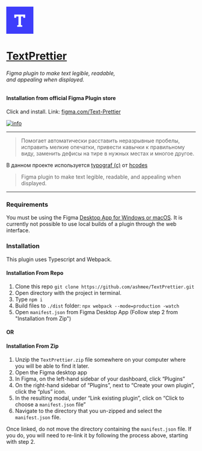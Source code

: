 <a href="https://www.figma.com/community/plugin/783077214649465682/Text-Prettier" rel="noopener" target="_blank">
  <p><img src="./assets/logo.png" alt="Logo" width="72" height="72" /></p>
</a>
<a href="https://www.figma.com/community/plugin/783077214649465682/Text-Prettier" rel="noopener" target="_blank">
  <h1>TextPrettier</h1>
</a>
<h6>
  Figma plugin to make text legible, readable,<br />
  and appealing when displayed.
</h6>

#### Installation from official Figma Plugin store

Click and install. Link:
[figma.com/Text-Prettier](https://www.figma.com/community/plugin/783077214649465682/Text-Prettier)

<p>
  <a href="https://www.figma.com/community/plugin/783077214649465682/Text-Prettier" rel="noopener" target="_blank">
    <img src="https://www.figma.com/c/plugin/783077214649465682/thumbnail"  alt="info" width=870 height=430>
  </a>
</p>
  
***

> Помогает автоматически расставить неразрывные пробелы, исправить мелкие опечатки, привести кавычки к правильному виду, заменить дефисы на тире в нужных местах и многое другое.

В данном проекте используется [typograf (c)](https://github.com/typograf/typograf) от [hcodes](https://github.com/hcodes)

> Figma plugin to make text legible, readable, and appealing when displayed.

---

### Requirements

You must be using the Figma [Desktop App for Windows or macOS](https://www.figma.com/downloads/).
It is currently not possible to use local builds of a plugin through the web interface.

### Installation

This plugin uses Typescript and Webpack.

#### Installation From Repo

1. Clone this repo `git clone https://github.com/ashmee/TextPrettier.git`
2. Open directory with the project in terminal.
3. Type `npm i`
4. Build files to `./dist` folder: `npx webpack --mode=production -watch`
5. Open `manifest.json` from Figma Desktop App (Follow step 2 from "Installation from Zip")

#### OR

#### Installation From Zip

1. Unzip the `TextPrettier.zip` file somewhere on your computer where you will be able to find it later.
2. Open the Figma desktop app
3. In Figma, on the left-hand sidebar of your dashboard, click “Plugins”
4. On the right-hand sidebar of “Plugins”, next to “Create your own plugin”, click the “plus” icon.
5. In the resulting modal, under “Link existing plugin”, click on “Click to choose a `manifest.json` file”
6. Navigate to the directory that you un-zipped and select the `manifest.json` file.

Once linked, do not move the directory containing the `manifest.json` file. If you do, you will need to re-link it by following the process above, starting with step 2.

